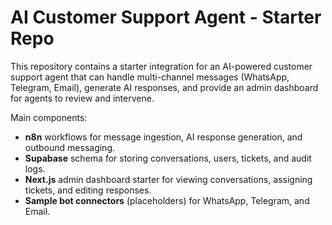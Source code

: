 # AI Customer Support Agent - Starter Repo

This repository contains a starter integration for an AI-powered customer support agent that can handle multi-channel messages (WhatsApp, Telegram, Email), generate AI responses, and provide an admin dashboard for agents to review and intervene.

Main components:
- **n8n** workflows for message ingestion, AI response generation, and outbound messaging.
- **Supabase** schema for storing conversations, users, tickets, and audit logs.
- **Next.js** admin dashboard starter for viewing conversations, assigning tickets, and editing responses.
- **Sample bot connectors** (placeholders) for WhatsApp, Telegram, and Email.


